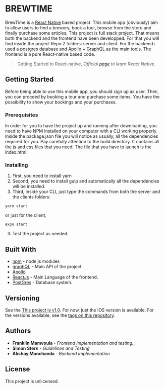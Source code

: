 # BREWTIME

BrewTime is a [React Native](https://github.com/facebook/react-native) based project. This mobile app (obviously) aim to allow users to find a brewery, book a tour, browse from the store and finally purchase some articles. This project is full stack project. That means both the backend and the frontend have been developped. For that you will find inside the project Repo 2 folders: server and client. For the backend i used a [postgres](https://www.postgresql.org/) database and [Apollo](https://www.apollographql.com/docs/) + [GraphQL](https://graphql.org/) as the main tools. The frontend is a pure React-native based code.

> Getting Started to React-native,
> _Official [page](https://facebook.github.io/react-native/docs/getting-started.html) to learn React Native_.

## Getting Started

Before being able to use this mobile app, you should sign up as user. Then, you can proceed by booking a tour and purchase some items. You have the possibility to show your bookings and your purchases. 

### Prerequisites

In order for you to have the project up and running after downloading, you need to have NPM installed on your computer with a CLI working properly. Inside the package.json file you will notice as usually, all the dependencies required for you. Pay carefully attention to the build directory. It contains all the js and css files that you need. The file that you have to launch is the index.html.

### Installing

1. First, you need to install yarn
2. Second, you need to install gulp and automatically all the dependencies will be installed.
3. Third, inside your CLI, just type the commands from both the server and the clients folders:

```
yarn start
```
or just for the client, 
```
expo start
```


3. Test the project as needed.

## Built With

- [npm](https://www.npmjs.com/) - node js modules
- [graphQL](https://graphql.org/) - Main API of the project.
- [Apollo](https://www.apollographql.com/docs/)
- [ReactJs](https://reactjs.org/) - Main Language of the frontend.
- [PostGres](https://www.postgresql.org/) - Database system.

## Versioning

See the [This project is v1.0](https://github.com/Alfranklino/BrewTime). For now, just the IOS version is available.
For the versions available, see the [tags on this repository](https://github.com/Alfranklino/BrewTime/tags).

## Authors

- **Franklin Mamvoula** - _Frontend implementation and testing._,
- **Simon Stern** - _Guidelines and Testing_
- **Akshay Manchanda** - _Backend implementation_

## License

This project is unlicensed.